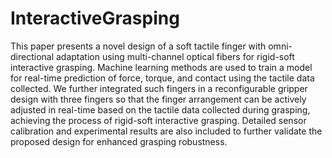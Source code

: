 # InteractiveGrasping
This paper presents a novel design of a soft tactile finger with omni-directional adaptation using multi-channel optical fibers for rigid-soft interactive grasping. Machine learning methods are used to train a model for real-time prediction of force, torque, and contact using the tactile data collected. We further integrated such fingers in a reconfigurable gripper design with three fingers so that the finger arrangement can be actively adjusted in real-time based on the tactile data collected during grasping, achieving the process of rigid-soft interactive grasping. Detailed sensor calibration and experimental results are also included to further validate the proposed design for enhanced grasping robustness.
